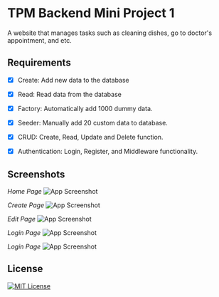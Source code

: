
# TPM Backend Mini Project 1

A website that manages tasks such as cleaning dishes, go to doctor's appointment, and etc.




## Requirements


* [x]  Create: Add new data to the database
* [x]  Read: Read data from the database
* [x]  Factory: Automatically add 1000 dummy data.
* [x]  Seeder: Manually add 20 custom data to database.
* [x]  CRUD: Create, Read, Update and Delete function.
* [x]  Authentication: Login, Register, and Middleware functionality.

 

## Screenshots

*Home Page*
![App Screenshot](https://cdn.discordapp.com/attachments/1149346541136511056/1313577961374613524/image.png?ex=6750a44f&is=674f52cf&hm=c56b59147459e1a4baf9cd57dd1537521eea9c55107d0b7790747c3ecb3d4de2&)

*Create Page*
![App Screenshot](https://cdn.discordapp.com/attachments/1149346541136511056/1313578038465658994/image.png?ex=6750a461&is=674f52e1&hm=d8d9052d06e1d51627de715f31ef38b9e57a216420e70fa59f199adb0caeed52&)

*Edit Page*
![App Screenshot](https://cdn.discordapp.com/attachments/1149346541136511056/1313578226576265306/image.png?ex=6750a48e&is=674f530e&hm=dcc8b47c112f11d53fff246a58d84f0aea4846bcad2b2018a97b6a4d2bb5d5b5&)

*Login Page*
![App Screenshot](https://cdn.discordapp.com/attachments/1149346541136511056/1313578422345400393/image.png?ex=6750a4bc&is=674f533c&hm=00830c9dac2ccbdfb4cfd8d9b10308de3affde9d4a6b48f9f67f218345801860&)

*Login Page*
![App Screenshot](https://cdn.discordapp.com/attachments/1149346541136511056/1313578463646453922/image.png?ex=6750a4c6&is=674f5346&hm=fdbb1b7ca4b3ed4a98535fbaa16eef7b9368ffedc86885f0ad7eeae762b919bc&)


## License

[![MIT License](https://img.shields.io/badge/License-MIT-green.svg)](https://choosealicense.com/licenses/mit/)
